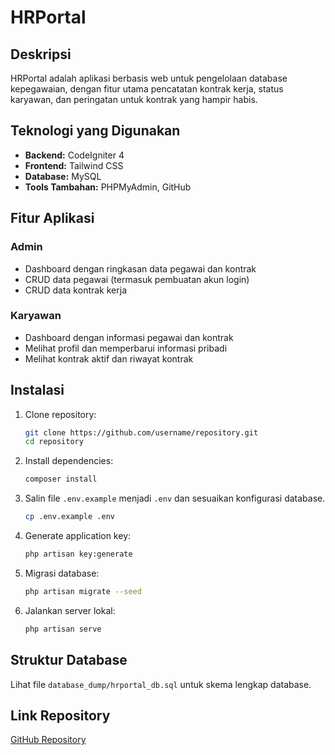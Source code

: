 # HRPortal

## Deskripsi
HRPortal adalah aplikasi berbasis web untuk pengelolaan database kepegawaian, dengan fitur utama pencatatan kontrak kerja, status karyawan, dan peringatan untuk kontrak yang hampir habis.

## Teknologi yang Digunakan
- **Backend:** CodeIgniter 4
- **Frontend:** Tailwind CSS
- **Database:** MySQL
- **Tools Tambahan:** PHPMyAdmin, GitHub

## Fitur Aplikasi
### Admin
- Dashboard dengan ringkasan data pegawai dan kontrak
- CRUD data pegawai (termasuk pembuatan akun login)
- CRUD data kontrak kerja

### Karyawan
- Dashboard dengan informasi pegawai dan kontrak
- Melihat profil dan memperbarui informasi pribadi
- Melihat kontrak aktif dan riwayat kontrak

## Instalasi
1. Clone repository:
   ```bash
   git clone https://github.com/username/repository.git
   cd repository
   ```
2. Install dependencies:
   ```bash
   composer install
   ```
3. Salin file `.env.example` menjadi `.env` dan sesuaikan konfigurasi database.
   ```bash
   cp .env.example .env
   ```
4. Generate application key:
   ```bash
   php artisan key:generate
   ```
5. Migrasi database:
   ```bash
   php artisan migrate --seed
   ```
6. Jalankan server lokal:
   ```bash
   php artisan serve
   ```

## Struktur Database
Lihat file `database_dump/hrportal_db.sql` untuk skema lengkap database.

## Link Repository
[GitHub Repository](https://github.com/username/repository)

